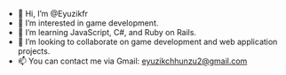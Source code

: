 - 👋 Hi, I’m @Eyuzikfr
- 👀 I’m interested in game development.
- 🌱 I’m learning JavaScript, C#, and Ruby on Rails.
- 💞️ I’m looking to collaborate on game development and web application projects.
- 📫 You can contact me via Gmail: eyuzikchhunzu2@gmail.com

<!---
Eyuzikfr/Eyuzikfr is a ✨ special ✨ repository because its `README.md` (this file) appears on your GitHub profile.
You can click the Preview link to take a look at your changes.
--->
